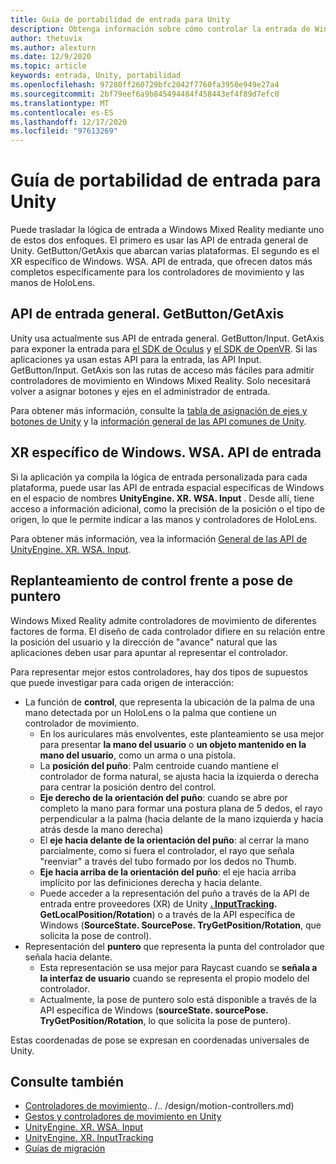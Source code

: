 ```yaml
---
title: Guía de portabilidad de entrada para Unity
description: Obtenga información sobre cómo controlar la entrada de Windows Mixed Reality en Unity.
author: thetuvix
ms.author: alexturn
ms.date: 12/9/2020
ms.topic: article
keywords: entrada, Unity, portabilidad
ms.openlocfilehash: 97280ff260729bfc2042f7760fa3950e949e27a4
ms.sourcegitcommit: 2bf79eef6a9b845494484f458443ef4f89d7efc0
ms.translationtype: MT
ms.contentlocale: es-ES
ms.lasthandoff: 12/17/2020
ms.locfileid: "97613269"
---
```

# <a name="input-porting-guide-for-unity"></a>Guía de portabilidad de entrada para Unity

Puede trasladar la lógica de entrada a Windows Mixed Reality mediante uno de estos dos enfoques. El primero es usar las API de entrada general de Unity. GetButton/GetAxis que abarcan varias plataformas. El segundo es el XR específico de Windows. WSA. API de entrada, que ofrecen datos más completos específicamente para los controladores de movimiento y las manos de HoloLens.

## <a name="general-inputgetbuttongetaxis-apis"></a>API de entrada general. GetButton/GetAxis

Unity usa actualmente sus API de entrada general. GetButton/Input. GetAxis para exponer la entrada para [el SDK de Oculus](https://docs.unity3d.com/Manual/OculusControllers.html) y [el SDK de OpenVR](https://docs.unity3d.com/Manual/OpenVRControllers.html). Si las aplicaciones ya usan estas API para la entrada, las API Input. GetButton/Input. GetAxis son las rutas de acceso más fáciles para admitir controladores de movimiento en Windows Mixed Reality. Solo necesitará volver a asignar botones y ejes en el administrador de entrada.

Para obtener más información, consulte la [tabla de asignación de ejes y botones de Unity](../unity/gestures-and-motion-controllers-in-unity.md#unity-buttonaxis-mapping-table) y la [información general de las API comunes de Unity](../unity/gestures-and-motion-controllers-in-unity.md#common-unity-apis-inputgetbuttongetaxis).

## <a name="windows-specific-xrwsainput-apis"></a>XR específico de Windows. WSA. API de entrada

Si la aplicación ya compila la lógica de entrada personalizada para cada plataforma, puede usar las API de entrada espacial específicas de Windows en el espacio de nombres **UnityEngine. XR. WSA. Input** . Desde allí, tiene acceso a información adicional, como la precisión de la posición o el tipo de origen, lo que le permite indicar a las manos y controladores de HoloLens.

Para obtener más información, vea la información [General de las API de UnityEngine. XR. WSA. Input](../unity/gestures-and-motion-controllers-in-unity.md#windows-specific-apis-xrwsainput).

## <a name="grip-pose-vs-pointing-pose"></a>Replanteamiento de control frente a pose de puntero

Windows Mixed Reality admite controladores de movimiento de diferentes factores de forma. El diseño de cada controlador difiere en su relación entre la posición del usuario y la dirección de "avance" natural que las aplicaciones deben usar para apuntar al representar el controlador.

Para representar mejor estos controladores, hay dos tipos de supuestos que puede investigar para cada origen de interacción:

* La función de **control**, que representa la ubicación de la palma de una mano detectada por un HoloLens o la palma que contiene un controlador de movimiento.
    * En los auriculares más envolventes, este planteamiento se usa mejor para presentar **la mano del usuario** o **un objeto mantenido en la mano del usuario**, como un arma o una pistola.
    * La **posición del puño**: Palm centroide cuando mantiene el controlador de forma natural, se ajusta hacia la izquierda o derecha para centrar la posición dentro del control.
    * **Eje derecho de la orientación del puño**: cuando se abre por completo la mano para formar una postura plana de 5 dedos, el rayo perpendicular a la palma (hacia delante de la mano izquierda y hacia atrás desde la mano derecha)
    * El **eje hacia delante de la orientación del puño**: al cerrar la mano parcialmente, como si fuera el controlador, el rayo que señala "reenviar" a través del tubo formado por los dedos no Thumb.
    * **Eje hacia arriba de la orientación del puño**: el eje hacia arriba implícito por las definiciones derecha y hacia delante.
    * Puede acceder a la representación del puño a través de la API de entrada entre proveedores (XR) de Unity **[. InputTracking](https://docs.unity3d.com/ScriptReference/XR.InputTracking.html). GetLocalPosition/Rotation**) o a través de la API específica de Windows (**SourceState. SourcePose. TryGetPosition/Rotation**, que solicita la pose de control).
* Representación del **puntero** que representa la punta del controlador que señala hacia delante.
    * Esta representación se usa mejor para Raycast cuando se **señala a la interfaz de usuario** cuando se representa el propio modelo del controlador.
    * Actualmente, la pose de puntero solo está disponible a través de la API específica de Windows (**sourceState. sourcePose. TryGetPosition/Rotation**, lo que solicita la pose de puntero).

Estas coordenadas de pose se expresan en coordenadas universales de Unity.

## <a name="see-also"></a>Consulte también
* [Controladores de movimiento]().. /.. /design/motion-controllers.md)
* [Gestos y controladores de movimiento en Unity](../unity/gestures-and-motion-controllers-in-unity.md)
* [UnityEngine. XR. WSA. Input](https://docs.unity3d.com/ScriptReference/XR.WSA.Input.InteractionManager.html)
* [UnityEngine. XR. InputTracking](https://docs.unity3d.com/ScriptReference/XR.InputTracking.html)
* [Guías de migración](porting-guides.md)
